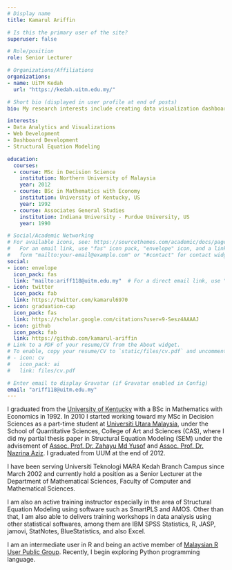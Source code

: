 ```yaml
---
# Display name
title: Kamarul Ariffin

# Is this the primary user of the site?
superuser: false

# Role/position
role: Senior Lecturer

# Organizations/Affiliations
organizations:
- name: UiTM Kedah
  url: "https://kedah.uitm.edu.my/"

# Short bio (displayed in user profile at end of posts)
bio: My research interests include creating data visualization dashboard and data analytics.

interests:
- Data Analytics and Visualizations
- Web Development
- Dashboard Development  
- Structural Equation Modeling

education:
  courses:
  - course: MSc in Decision Science
    institution: Northern University of Malaysia
    year: 2012
  - course: BSc in Mathematics with Economy
    institution: University of Kentucky, US
    year: 1992
  - course: Associates General Studies
    institution: Indiana University - Purdue University, US
    year: 1990

# Social/Academic Networking
# For available icons, see: https://sourcethemes.com/academic/docs/page-builder/#icons
#   For an email link, use "fas" icon pack, "envelope" icon, and a link in the
#   form "mailto:your-email@example.com" or "#contact" for contact widget.
social:
- icon: envelope
  icon_pack: fas
  link: "mailto:ariff118@uitm.edu.my"  # For a direct email link, use "mailto:test@example.org".
- icon: twitter
  icon_pack: fab
  link: https://twitter.com/kamarul6970
- icon: graduation-cap
  icon_pack: fas
  link: https://scholar.google.com/citations?user=9-Sesz4AAAAJ
- icon: github
  icon_pack: fab
  link: https://github.com/kamarul-ariffin
# Link to a PDF of your resume/CV from the About widget.
# To enable, copy your resume/CV to `static/files/cv.pdf` and uncomment the lines below.
# - icon: cv
#   icon_pack: ai
#   link: files/cv.pdf

# Enter email to display Gravatar (if Gravatar enabled in Config)
email: "ariff118@uitm.edu.my"
---
```


I graduated from the [University of Kentucky](https://math.as.uky.edu/) with a BSc in Mathematics with Economics in 1992. In 2010 I started working toward my MSc in Decision Sciences as a part-time student at [Universiti Utara Malaysia](http://sqs.uum.edu.my/), under the School of Quantitative Sciences, College of Art and Sciences (CAS), where I did my partial thesis paper in Structural Equation Modeling (SEM) under the advisement of [Assoc. Prof. Dr. Zahayu Md Yusof](http://experts.uum.edu.my/Researcher_Info.aspx?nopkj=1869) and [Assoc. Prof. Dr. Nazrina Aziz](http://experts.uum.edu.my/Researcher_Info.aspx?nopkj=2237). I graduated from UUM at the end of 2012.  

I have been serving Universiti Teknologi MARA Kedah Branch Campus since March 2002 and currently hold a position as a Senior Lecturer at the Department of Mathematical Sciences, Faculty of Computer and Mathematical Sciences.  

I am also an active training instructor especially in the area of Structural Equation Modeling using software such as SmartPLS and AMOS. Other than that, I am also able to delivers training workshops in data analysis using other statistical softwares, among them are IBM SPSS Statistics, R, JASP, jamovi, StatNotes, BlueStatistics, and also Excel.  

I am an intermediate user in R and being an active member of [Malaysian R User Public Group](https://www.meetup.com/Malaysia-R-User-Group/). Recently, I begin exploring Python programming language.  
